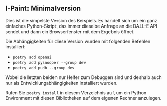 I-Paint: Minimalversion
-----------------------

Dies ist die simpelste Version des Beispiels. Es handelt sich um ein ganz
einfaches Python-Skript, das immer dieselbe Anfrage an die DALL-E API sendet
und dann ein Browserfenster mit dem Ergebnis öffnet.

Die Abhängigkeiten für diese Version wurden mit folgenden Befehlen installiert:

 * `poetry add openai`
 * `poetry add pysnooper --group dev`
 * `poetry add pudb --group dev`

Wobei die letzten beiden nur Helfer zum Debuggen sind und deshalb auch nur als
Entwicklungabhängigkeiten installiert wurden.

Rufen Sie `poetry install` in diesem Verzeichnis auf, um ein Python Environment
mit diesen Bibliotheken auf dem eigenen Rechner anzulegen.